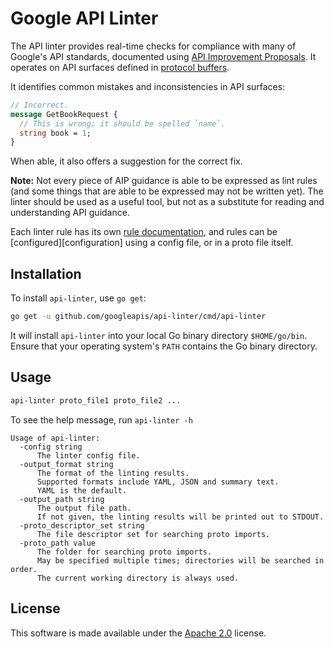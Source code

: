 ---
---

# Google API Linter

The API linter provides real-time checks for compliance with many of Google's
API standards, documented using [API Improvement Proposals][]. It operates on
API surfaces defined in [protocol buffers][].

It identifies common mistakes and inconsistencies in API surfaces:

```proto
// Incorrect.
message GetBookRequest {
  // This is wrong; it should be spelled `name`.
  string book = 1;
}
```

When able, it also offers a suggestion for the correct fix.

**Note:** Not every piece of AIP guidance is able to be expressed as lint rules
(and some things that are able to be expressed may not be written yet). The
linter should be used as a useful tool, but not as a substitute for reading and
understanding API guidance.

Each linter rule has its own [rule documentation][], and rules can be
[configured][configuration] using a config file, or in a proto file itself.

## Installation

To install `api-linter`, use `go get`:

```sh
go get -u github.com/googleapis/api-linter/cmd/api-linter
```

It will install `api-linter` into your local Go binary directory `$HOME/go/bin`.
Ensure that your operating system's `PATH` contains the Go binary directory.

## Usage

```sh
api-linter proto_file1 proto_file2 ...
```

To see the help message, run `api-linter -h`

```text
Usage of api-linter:
  -config string
      The linter config file.
  -output_format string
      The format of the linting results.
      Supported formats include YAML, JSON and summary text.
      YAML is the default.
  -output_path string
      The output file path.
      If not given, the linting results will be printed out to STDOUT.
  -proto_descriptor_set string
      The file descriptor set for searching proto imports.
  -proto_path value
      The folder for searching proto imports.
      May be specified multiple times; directories will be searched in order.
      The current working directory is always used.
```

## License

This software is made available under the [Apache 2.0][] license.

[apache 2.0]: https://www.apache.org/licenses/LICENSE-2.0
[api improvement proposals]: https://aip.dev/
[protocol buffers]: https://developers.google.com/protocol-buffers
[rule documentation]: ./rules/index.md
